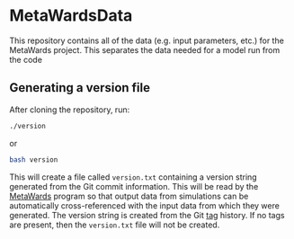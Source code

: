 # MetaWardsData
This repository contains all of the data (e.g. input parameters, etc.) for the MetaWards project. This separates the data needed for a model run from the code

## Generating a version file
After cloning the repository, run:

```sh
./version
```
or

```sh
bash version
```

This will create a file called `version.txt` containing a version string generated from the Git commit information. This will be read by the [MetaWards](https://github.com/chryswoods/MetaWards) program so that output data from simulations can be automatically cross-referenced with the input data from which they were generated. The version string is created from the Git [tag](https://git-scm.com/book/en/v2/Git-Basics-Tagging) history. If no tags are present, then the `version.txt` file will not be created.
